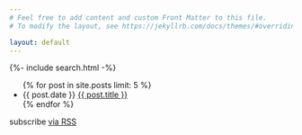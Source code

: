 ```yaml
---
# Feel free to add content and custom Front Matter to this file.
# To modify the layout, see https://jekyllrb.com/docs/themes/#overriding-theme-defaults

layout: default
---
```

{%- include search.html -%}

<!-- Display latest 5 posts -->
<ul class="post-list">
    {% for post in site.posts limit: 5 %}
    <li><span class="post-meta">{{ post.date }}</span>
        <a class="post-link" href="{{ site.baseurl }}{{ post.url }}">
        {{ post.title }}
        </a>
    </li>
    {% endfor %}
</ul>

<p class="rss-subscribe">subscribe <a href="/feed.xml">via RSS</a></p>